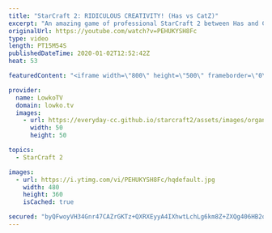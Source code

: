 ```yaml
---
title: "StarCraft 2: RIDICULOUS CREATIVITY! (Has vs CatZ)"
excerpt: "An amazing game of professional StarCraft 2 between Has and CatZ. Since both players love playing a style that's different from the StarCraft 2 meta, this game quickly turns into some of the most creative SC2 that I've ever seen.  In this Zerg versus Protoss we have a Proxy Hatchery, Proxy Stargate (with"
originalUrl: https://youtube.com/watch?v=PEHUKYSH8Fc
type: video
length: PT15M54S
publishedDateTime: 2020-01-02T12:52:42Z
heat: 53

featuredContent: "<iframe width=\"800\" height=\"500\" frameborder=\"0\" src=\"https://www.youtube.com/embed/PEHUKYSH8Fc\" allow=\"accelerometer; autoplay; encrypted-media; gyroscope; picture-in-picture\" allowfullscreen></iframe>"

provider:
  name: LowkoTV
  domain: lowko.tv
  images:
    - url: https://everyday-cc.github.io/starcraft2/assets/images/organizations/lowko.tv-50x50.jpg
      width: 50
      height: 50

topics:
  - StarCraft 2

images:
  - url: https://i.ytimg.com/vi/PEHUKYSH8Fc/hqdefault.jpg
    width: 480
    height: 360
    isCached: true

secured: "byQFwoyVH34Gnr47CAZrGKTz+QXRXEyyA4IXhwtLchLg6km8Z+ZXQg406HB2q1bf7GFCxMNlzMv8684BiMuakIu0wVC0SXZReKo3rNA9CWr34AB44qhJaFW8jClDBivpA65C9wjCk9SX/KQt6G3lwSxhbMpjJyS+jrfQQKbWD1w4XliZ8hwWzNmt6NQq7a9kMYVmpfikwzgP8XoKprnV+9HMYqztUcUWtIdzsVYVQlgAKblLbPzMBKjT7jypHUPGuxtoPhKJX+pZ3c6Vl7e/xPrc8+6PmahzTdpFdIVdaaGCs/PzNEphqySjoZUxTVA1ZYyvM81k9lK9TaQjMOZN4n4X22cOXkvJXoBDDOFnBLhxOgQXz8cBsuvB4DrK0xpi6ibgtVCxQ3bhRgvn4Y6YL3P2TjIXA729xKKFzKklg5ZQuqQxVOTC1TaJx5n8nlDd;6Vt7GnUk69MuKK+CqIDgSQ=="
---
```


